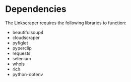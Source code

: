 # Dependencies

The Linkscraper requires the following libraries to function:

* beautifulsoup4
* cloudscraper
* pyfiglet
* pyperclip
* requests
* selenium
* whois
* rich
* python-dotenv
